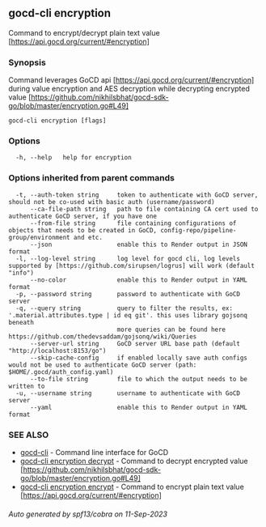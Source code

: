 ## gocd-cli encryption

Command to encrypt/decrypt plain text value [https://api.gocd.org/current/#encryption]

### Synopsis

Command leverages GoCD api [https://api.gocd.org/current/#encryption] during value encryption and 
AES decryption while decrypting encrypted value [https://github.com/nikhilsbhat/gocd-sdk-go/blob/master/encryption.go#L49]

```
gocd-cli encryption [flags]
```

### Options

```
  -h, --help   help for encryption
```

### Options inherited from parent commands

```
  -t, --auth-token string     token to authenticate with GoCD server, should not be co-used with basic auth (username/password)
      --ca-file-path string   path to file containing CA cert used to authenticate GoCD server, if you have one
      --from-file string      file containing configurations of objects that needs to be created in GoCD, config-repo/pipeline-group/environment and etc.
      --json                  enable this to Render output in JSON format
  -l, --log-level string      log level for gocd cli, log levels supported by [https://github.com/sirupsen/logrus] will work (default "info")
      --no-color              enable this to Render output in YAML format
  -p, --password string       password to authenticate with GoCD server
  -q, --query string          query to filter the results, ex: '.material.attributes.type | id eq git'. this uses library gojsonq beneath
                              more queries can be found here https://github.com/thedevsaddam/gojsonq/wiki/Queries
      --server-url string     GoCD server URL base path (default "http://localhost:8153/go")
      --skip-cache-config     if enabled locally save auth configs would not be used to authenticate GoCD server (path: $HOME/.gocd/auth_config.yaml)
      --to-file string        file to which the output needs to be written to
  -u, --username string       username to authenticate with GoCD server
      --yaml                  enable this to Render output in YAML format
```

### SEE ALSO

* [gocd-cli](gocd-cli.md)	 - Command line interface for GoCD
* [gocd-cli encryption decrypt](gocd-cli_encryption_decrypt.md)	 - Command to decrypt encrypted value [https://github.com/nikhilsbhat/gocd-sdk-go/blob/master/encryption.go#L49]
* [gocd-cli encryption encrypt](gocd-cli_encryption_encrypt.md)	 - Command to encrypt plain text value [https://api.gocd.org/current/#encryption]

###### Auto generated by spf13/cobra on 11-Sep-2023
